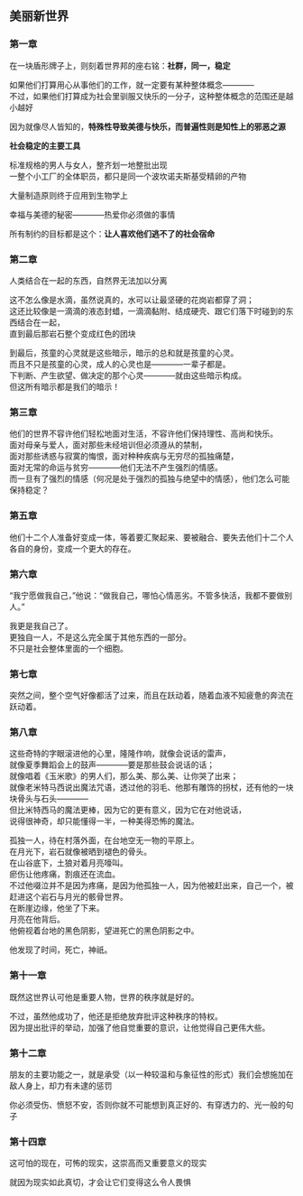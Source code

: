 ## 美丽新世界

### 第一章

在一块盾形牌子上，则刻着世界邦的座右铭：**社群，同一，稳定**

如果他们打算用心从事他们的工作，就一定要有某种整体概念————  
不过，如果他们打算成为社会里驯服又快乐的一分子，这种整体概念的范围还是越小越好

因为就像尽人皆知的，**特殊性导致美德与快乐，而普遍性则是知性上的邪恶之源**

**社会稳定的主要工具**

标准规格的男人与女人，整齐划一地整批出现  
一整个小工厂的全体职员，都只是同一个波坎诺夫斯基受精卵的产物

大量制造原则终于应用到生物学上

幸福与美德的秘密————热爱你必须做的事情

所有制约的目标都是这个：**让人喜欢他们逃不了的社会宿命**

### 第二章

人类结合在一起的东西，自然界无法加以分离

这不怎么像是水滴，虽然说真的，水可以让最坚硬的花岗岩都穿了洞；  
这还比较像是一滴滴的液态封蜡，一滴滴黏附、结成硬壳、跟它们落下时碰到的东西结合在一起，  
直到最后那岩石整个变成红色的团块

到最后，孩童的心灵就是这些暗示，暗示的总和就是孩童的心灵。  
而且不只是孩童的心灵，成人的心灵也是————一辈子都是。  
下判断、产生欲望、做决定的那个心灵————就由这些暗示构成。  
但这所有暗示都是我们的暗示！

### 第三章

他们的世界不容许他们轻松地面对生活，不容许他们保持理性、高尚和快乐。  
面对母亲与爱人，面对那些未经培训但必须遵从的禁制，  
面对那些诱惑与寂寞的悔恨，面对种种疾病与无穷尽的孤独痛楚，  
面对无常的命运与贫穷————他们无法不产生强烈的情感。  
而一旦有了强烈的情感（何况是处于强烈的孤独与绝望中的情感），他们怎么可能保持稳定？

### 第五章

他们十二个人准备好变成一体，等着要汇聚起来、要被融合、要失去他们十二个人各自的身份，变成一个更大的存在。

### 第六章

“我宁愿做我自己，”他说：“做我自己，哪怕心情恶劣。不管多快活，我都不要做别人。”

我更是我自己了。  
更独自一人，不是这么完全属于其他东西的一部分。  
不只是社会整体里面的一个细胞。

### 第七章

突然之间，整个空气好像都活了过来，而且在跃动着，随着血液不知疲惫的奔流在跃动着。

### 第八章

这些奇特的字眼滚进他的心里，隆隆作响，就像会说话的雷声，  
就像夏季舞蹈会上的鼓声————要是那些鼓会说话的话；  
就像唱着《玉米歌》的男人们，那么美、那么美、让你哭了出来；  
就像老米特马西说出魔法咒语，透过他的羽毛、他那有雕饰的拐杖，还有他的一块块骨头与石头————  
但比米特西马的魔法更棒，因为它的更有意义，因为它在对他说话，  
说得很神奇，却只能懂得一半，一种美得恐怖的魔法。

孤独一人，待在村落外面，在台地空无一物的平原上。  
在月光下，岩石就像被晒到褪色的骨头。  
在山谷底下，土狼对着月亮嚎叫。  
瘀伤让他疼痛，割痕还在流血。  
不过他啜泣并不是因为疼痛，是因为他孤独一人，因为他被赶出来，自己一个，被赶进这个岩石与月光的骸骨世界。  
在断崖边缘，他坐了下来。  
月亮在他背后。  
他俯视着台地的黑色阴影，望进死亡的黑色阴影之中。

他发现了时间，死亡，神祇。

### 第十一章

既然这世界认可他是重要人物，世界的秩序就是好的。

不过，虽然他成功了，他还是拒绝放弃批评这种秩序的特权。  
因为提出批评的举动，加强了他自觉重要的意识，让他觉得自己更伟大些。

### 第十二章

朋友的主要功能之一，就是承受（以一种较温和与象征性的形式）我们会想施加在敌人身上，却力有未逮的惩罚

你必须受伤、愤怒不安，否则你就不可能想到真正好的、有穿透力的、光一般的句子

### 第十四章

这可怕的现在，可怖的现实，这崇高而又重要意义的现实

就因为现实如此真切，才会让它们变得这么令人畏惧
















